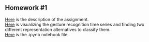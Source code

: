 ## Homework #1

[Here](files/hw1Desc.pdf) is the description of the assignment.  
[Here](files/hw1.html) is visualizing the gesture recognition time series and finding two different representation alternatives to classify them.  
[Here](files/hw1.ipynb) is the .ipynb notebook file.  

